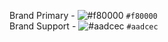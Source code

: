 Brand Primary - ![#f80000](https://craftypixels.com/placeholder-image/50x50/f80000/f80000&text=) `#f80000`  
Brand Support - ![#aadcec](https://craftypixels.com/placeholder-image/50x50/aadcec/aadcec&text=) `#aadcec`
